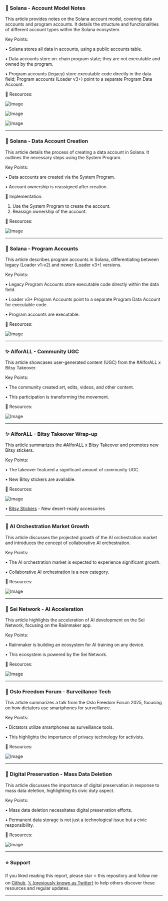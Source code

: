 ### 🤖 Solana - Account Model Notes

This article provides notes on the Solana account model, covering data accounts and program accounts.  It details the structure and functionalities of different account types within the Solana ecosystem.

Key Points:

• Solana stores all data in accounts, using a public accounts table.


• Data accounts store on-chain program state; they are not executable and owned by the program.


• Program accounts (legacy) store executable code directly in the data field; Program accounts (Loader v3+) point to a separate Program Data Account.


🔗 Resources:

![Image](https://pbs.twimg.com/media/Gs0VSvXaQAE3ZDI?format=jpg&name=small)

![Image](https://pbs.twimg.com/media/Gs0hrTjbwAAx6Jc?format=png&name=small)

![Image](https://pbs.twimg.com/media/Gs0glvLaYAAZUQx?format=jpg&name=900x900)


---

### 🤖 Solana - Data Account Creation

This article details the process of creating a data account in Solana.  It outlines the necessary steps using the System Program.

Key Points:

• Data accounts are created via the System Program.


•  Account ownership is reassigned after creation.


🚀 Implementation:

1. Use the System Program to create the account.
2. Reassign ownership of the account.


🔗 Resources:

![Image](https://pbs.twimg.com/media/Gs0hrTjbwAAx6Jc?format=png&name=small)


---

### 🤖 Solana - Program Accounts

This article describes program accounts in Solana, differentiating between legacy (Loader v1-v2) and newer (Loader v3+) versions.

Key Points:

• Legacy Program Accounts store executable code directly within the data field.


•  Loader v3+ Program Accounts point to a separate Program Data Account for executable code.


• Program accounts are executable.


🔗 Resources:

![Image](https://pbs.twimg.com/media/Gs0glvLaYAAZUQx?format=jpg&name=900x900)


---

### ✨ AIforALL - Community UGC

This article showcases user-generated content (UGC) from the #AIforALL x Bitsy Takeover.

Key Points:

• The community created art, edits, videos, and other content.


• This participation is transforming the movement.


🔗 Resources:

![Image](https://pbs.twimg.com/media/GsyQ4h4a4AAcOVy?format=jpg&name=small)


---

### ✨ AIforALL - Bitsy Takeover Wrap-up

This article summarizes the #AIforALL x Bitsy Takeover and promotes new Bitsy stickers.

Key Points:

• The takeover featured a significant amount of community UGC.


• New Bitsy stickers are available.


🔗 Resources:

![Image](https://pbs.twimg.com/media/GsyQ4h4a4AAcOVy?format=jpg&name=small)

• [Bitsy Stickers](http://profilekit.saharalabs.ai) - New desert-ready accessories


---

### 🤖  AI Orchestration Market Growth

This article discusses the projected growth of the AI orchestration market and introduces the concept of collaborative AI orchestration.

Key Points:

• The AI orchestration market is expected to experience significant growth.


• Collaborative AI orchestration is a new category.


🔗 Resources:

![Image](https://pbs.twimg.com/media/GsyR0R6aQAA6Mia?format=png&name=small)


---

### 🚀 Sei Network - AI Acceleration

This article highlights the acceleration of AI development on the Sei Network, focusing on the Raiinmaker app.

Key Points:

• Raiinmaker is building an ecosystem for AI training on any device.


• This ecosystem is powered by the Sei Network.


🔗 Resources:

![Image](https://pbs.twimg.com/amplify_video_thumb/1931092158913859584/img/HMKs0MqnIJ6SFv6L.jpg)


---

### 🤖 Oslo Freedom Forum - Surveillance Tech

This article summarizes a talk from the Oslo Freedom Forum 2025, focusing on how dictators use smartphones for surveillance.

Key Points:

• Dictators utilize smartphones as surveillance tools.


• This highlights the importance of privacy technology for activists.


🔗 Resources:

![Image](https://pbs.twimg.com/amplify_video_thumb/1930762428654202880/img/NXlDxMbguIVMea9u.jpg)


---

### 🤖 Digital Preservation - Mass Data Deletion

This article discusses the importance of digital preservation in response to mass data deletion, highlighting its civic duty aspect.

Key Points:

• Mass data deletion necessitates digital preservation efforts.


• Permanent data storage is not just a technological issue but a civic responsibility.


🔗 Resources:

![Image](https://pbs.twimg.com/amplify_video_thumb/1929547960095846400/img/ESXNsp3QmbwL3dy6.jpg)


---

### ⭐️ Support

If you liked reading this report, please star ⭐️ this repository and follow me on [Github](https://github.com/Drix10), [𝕏 (previously known as Twitter)](https://x.com/DRIX_10_) to help others discover these resources and regular updates.

---